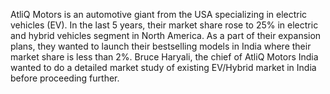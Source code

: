 AtliQ Motors is an automotive giant from the USA specializing in electric vehicles (EV). In the last 5 years, their market share rose to 25% in electric and hybrid vehicles segment in North America.
As a part of their expansion plans, they wanted to launch their bestselling models in India where their market share is less than 2%. 
Bruce Haryali, the chief of AtliQ Motors India wanted to do a detailed market study of existing EV/Hybrid market in India before proceeding further.
